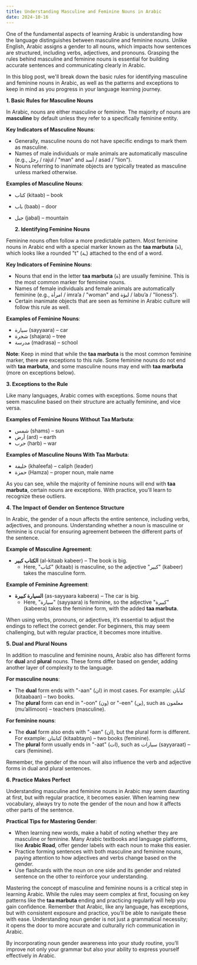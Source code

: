 ```yaml
---
title: Understanding Masculine and Feminine Nouns in Arabic
date: 2024-10-16
---
```


One of the fundamental aspects of learning Arabic is understanding how the language distinguishes between masculine and feminine nouns. Unlike English, Arabic assigns a gender to all nouns, which impacts how sentences are structured, including verbs, adjectives, and pronouns. Grasping the rules behind masculine and feminine nouns is essential for building accurate sentences and communicating clearly in Arabic.

In this blog post, we'll break down the basic rules for identifying masculine and feminine nouns in Arabic, as well as the patterns and exceptions to keep in mind as you progress in your language learning journey.

**1. Basic Rules for Masculine Nouns**

In Arabic, nouns are either masculine or feminine. The majority of nouns are **masculine** by default unless they refer to a specifically feminine entity.

**Key Indicators of Masculine Nouns**:

- Generally, masculine nouns do not have specific endings to mark them as masculine.
- Names of male individuals or male animals are automatically masculine (e.g., رجل / rajul / "man" and أسد / asad / "lion").
- Nouns referring to inanimate objects are typically treated as masculine unless marked otherwise.

**Examples of Masculine Nouns**:

- كتاب (kitaab) – book
- باب (baab) – door
- جبل (jabal) – mountain

  **2. Identifying Feminine Nouns**

Feminine nouns often follow a more predictable pattern. Most feminine nouns in Arabic end with a special marker known as the **taa marbuta** (ة), which looks like a rounded "t" (ـة) attached to the end of a word.

**Key Indicators of Feminine Nouns**:

- Nouns that end in the letter **taa marbuta** (ة) are usually feminine. This is the most common marker for feminine nouns.
- Names of female individuals and female animals are automatically feminine (e.g., امرأة / imra’a / "woman" and لبؤة / labu’a / "lioness").
- Certain inanimate objects that are seen as feminine in Arabic culture will follow this rule as well.

**Examples of Feminine Nouns**:

- سيارة (sayyaara) – car
- شجرة (shajara) – tree
- مدرسة (madrasa) – school

**Note**: Keep in mind that while the **taa marbuta** is the most common feminine marker, there are exceptions to this rule. Some feminine nouns do not end with **taa marbuta**, and some masculine nouns may end with **taa marbuta** (more on exceptions below).

**3. Exceptions to the Rule**

Like many languages, Arabic comes with exceptions. Some nouns that seem masculine based on their structure are actually feminine, and vice versa.

**Examples of Feminine Nouns Without Taa Marbuta**:

- شمس (shams) – sun
- أرض (ard) – earth
- حرب (harb) – war

**Examples of Masculine Nouns With Taa Marbuta**:

- خليفة (khaleefa) – caliph (leader)
- حمزة (Hamza) – proper noun, male name

As you can see, while the majority of feminine nouns will end with **taa marbuta**, certain nouns are exceptions. With practice, you'll learn to recognize these outliers.

**4. The Impact of Gender on Sentence Structure**

In Arabic, the gender of a noun affects the entire sentence, including verbs, adjectives, and pronouns. Understanding whether a noun is masculine or feminine is crucial for ensuring agreement between the different parts of the sentence.

**Example of Masculine Agreement**:

- **الكتاب كبير** (al-kitaab kabeer) – The book is big.
  - Here, "كتاب" (kitaab) is masculine, so the adjective "كبير" (kabeer) takes the masculine form.

**Example of Feminine Agreement**:

- **السيارة كبيرة** (as-sayyaara kabeera) – The car is big.
  - Here, "سيارة" (sayyaara) is feminine, so the adjective "كبيرة" (kabeera) takes the feminine form, with the added **taa marbuta**.

When using verbs, pronouns, or adjectives, it’s essential to adjust the endings to reflect the correct gender. For beginners, this may seem challenging, but with regular practice, it becomes more intuitive.

**5. Dual and Plural Nouns**

In addition to masculine and feminine nouns, Arabic also has different forms for **dual** and **plural** nouns. These forms differ based on gender, adding another layer of complexity to the language.

**For masculine nouns**:

- The **dual** form ends with "-aan" (ان) in most cases. For example: كتابان (kitaabaan) – two books.
- The **plural** form can end in "-oon" (ون) or "-een" (ين), such as معلمون (mu’allimoon) – teachers (masculine).

**For feminine nouns**:

- The **dual** form also ends with "-aan" (ان), but the plural form is different. For example: كتابتان (kitaabtayn) – two books (feminine).
- The **plural** form usually ends in "-aat" (ات), such as سيارات (sayyaraat) – cars (feminine).

Remember, the gender of the noun will also influence the verb and adjective forms in dual and plural sentences.

**6. Practice Makes Perfect**

Understanding masculine and feminine nouns in Arabic may seem daunting at first, but with regular practice, it becomes easier. When learning new vocabulary, always try to note the gender of the noun and how it affects other parts of the sentence.

**Practical Tips for Mastering Gender**:

- When learning new words, make a habit of noting whether they are masculine or feminine. Many Arabic textbooks and language platforms, like **Arabic Road**, offer gender labels with each noun to make this easier.
- Practice forming sentences with both masculine and feminine nouns, paying attention to how adjectives and verbs change based on the gender.
- Use flashcards with the noun on one side and its gender and related sentence on the other to reinforce your understanding.

Mastering the concept of masculine and feminine nouns is a critical step in learning Arabic. While the rules may seem complex at first, focusing on key patterns like the **taa marbuta** ending and practicing regularly will help you gain confidence. Remember that Arabic, like any language, has exceptions, but with consistent exposure and practice, you’ll be able to navigate these with ease. Understanding noun gender is not just a grammatical necessity; it opens the door to more accurate and culturally rich communication in Arabic.

By incorporating noun gender awareness into your study routine, you’ll improve not only your grammar but also your ability to express yourself effectively in Arabic.
